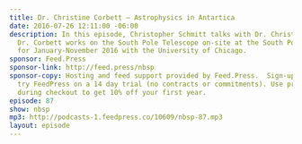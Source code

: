 ```yaml
---
title: Dr. Christine Corbett — Astrophysics in Antartica
date: 2016-07-26 12:11:00 -06:00
description: In this episode, Christopher Schmitt talks with Dr. Christine Corbett.
  Dr. Corbett works on the South Pole Telescope on-site at the South Pole in Antarctica
  for January-November 2016 with the University of Chicago.
sponsor: Feed.Press
sponsor-link: http://feed.press/nbsp
sponsor-copy: Hosting and feed support provided by Feed.Press.  Sign-up today and
  try FeedPress on a 14 day trial (no contracts or commitments). Use promo code *nbsp*
  during checkout to get 10% off your first year.
episode: 87
show: nbsp
mp3: http://podcasts-1.feedpress.co/10609/nbsp-87.mp3
layout: episode
---
```


